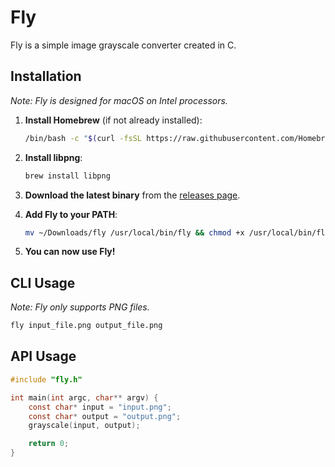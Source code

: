 # Fly

Fly is a simple image grayscale converter created in C.

## Installation

*Note: Fly is designed for macOS on Intel processors.*

1. **Install Homebrew** (if not already installed):
   ```bash
   /bin/bash -c "$(curl -fsSL https://raw.githubusercontent.com/Homebrew/install/HEAD/install.sh)"
   ```

2. **Install libpng**:
   ```bash
   brew install libpng
   ```

3. **Download the latest binary** from the [releases page](https://github.com/xDefyingGravity/Fly/releases/).

4. **Add Fly to your PATH**:
   ```bash
   mv ~/Downloads/fly /usr/local/bin/fly && chmod +x /usr/local/bin/fly
   ```

5. **You can now use Fly!**

## CLI Usage

*Note: Fly only supports PNG files.*

```bash
fly input_file.png output_file.png
```

## API Usage

```c
#include "fly.h"

int main(int argc, char** argv) {
    const char* input = "input.png";
    const char* output = "output.png";
    grayscale(input, output);

    return 0;
}
```
